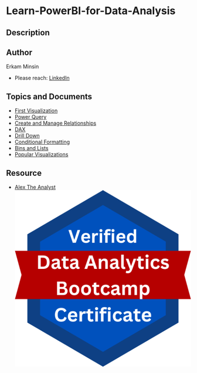 # Learn-PowerBI-for-Data-Analysis

## Description

## Author
Erkam Minsin
+ Please reach: [LinkedIn](https://www.linkedin.com/in/erkam-minsin-msc-37537514a/)
## Topics and Documents
+ [First Visualization](https://github.com/eminsin/Learn-PowerBI-for-Data-Analysis/blob/main/First%20Visualization.pbix)
+ [Power Query](https://github.com/eminsin/Learn-PowerBI-for-Data-Analysis/blob/main/Power%20Query.pbix)
+ [Create and Manage Relationships](https://github.com/eminsin/Learn-PowerBI-for-Data-Analysis/blob/main/Create%20and%20Manage%20Relationships.pbix)
+ [DAX](https://github.com/eminsin/Learn-PowerBI-for-Data-Analysis/blob/main/DAX.pbix)
+ [Drill Down](https://github.com/eminsin/Learn-PowerBI-for-Data-Analysis/blob/main/Drill%20Down.pbix)
+ [Conditional Formatting](https://github.com/eminsin/Learn-PowerBI-for-Data-Analysis/blob/main/Conditional%20Formatting.pbix)
+ [Bins and Lists](https://github.com/eminsin/Learn-PowerBI-for-Data-Analysis/blob/main/Bins%20and%20Lists.pbix)
+ [Popular Visualizations](https://github.com/eminsin/Learn-PowerBI-for-Data-Analysis/blob/main/Vizualizations.pbix)
## Resource
+ [Alex The Analyst](https://www.youtube.com/watch?v=rGx1QNdYzvs&list=PLUaB-1hjhk8FE_XZ87vPPSfHqb6OcM0cF)
![](https://github.com/eminsin/Learn-SQL-for-Data-Analysis/blob/main/images/Verified%20Analytics%20Bootcamp%20Certification.png)
